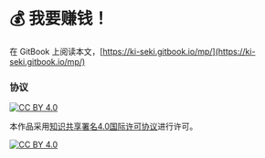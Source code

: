 # 💰 我要赚钱！

在 GitBook 上阅读本文，[https://ki-seki.gitbook.io/mp/](https://ki-seki.gitbook.io/mp/)

### 协议

[![CC BY 4.0](https://img.shields.io/badge/License-CC%20BY%204.0-lightgrey.svg)](https://creativecommons.org/licenses/by/4.0/deed.zh)

本作品采用[知识共享署名4.0国际许可协议](https://creativecommons.org/licenses/by/4.0/deed.zh)进行许可。

[![CC BY 4.0](https://i.creativecommons.org/l/by/4.0/88x31.png)](https://creativecommons.org/licenses/by/4.0/deed.zh)
